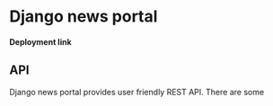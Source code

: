 # Django news portal

#### Deployment link

## API
Django news portal provides user friendly REST API. There are some  

 
